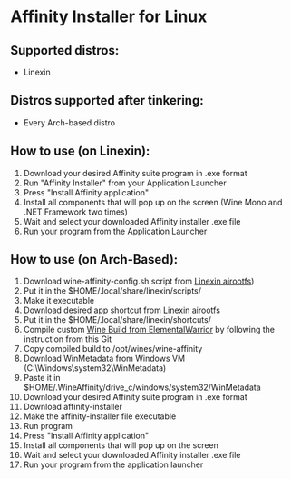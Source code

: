 # Affinity Installer for Linux 

## Supported distros:
- Linexin

## Distros supported after tinkering:
- Every Arch-based distro

## How to use (on Linexin):
1. Download your desired Affinity suite program in .exe format
4. Run "Affinity Installer" from your Application Launcher
5. Press "Install Affinity application"
6. Install all components that will pop up on the screen (Wine Mono and .NET Framework two times)
7. Wait and select your downloaded Affinity installer .exe file
8. Run your program from the Application Launcher


## How to use (on Arch-Based):
1. Download wine-affinity-config.sh script from [Linexin airootfs](https://github.com/Petexy/Linexin/blob/main/airootfs/etc/skel/.local/share/linexin/scripts/wine-affinity-config.sh))
2. Put it in the $HOME/.local/share/linexin/scripts/
3. Make it executable
4. Download desired app shortcut from [Linexin airootfs](https://github.com/Petexy/Linexin/tree/main/airootfs/etc/skel/.local/share/linexin/shortcuts)
5. Put it in the $HOME/.local/share/linexin/shortcuts/
6. Compile custom [Wine Build from ElementalWarrior](https://github.com/daniel080400/AffinityLinuxTut/tree/main?tab=readme-ov-file) by following the instruction from this Git
7. Copy compiled build to /opt/wines/wine-affinity
8. Download WinMetadata from Windows VM (C:\Windows\system32\WinMetadata)
9. Paste it in $HOME/.WineAffinity/drive_c/windows/system32/WinMetadata
10. Download your desired Affinity suite program in .exe format
11. Download affinity-installer
12. Make the affinity-installer file executable
13. Run program
14. Press "Install Affinity application"
15. Install all components that will pop up on the screen 
16. Wait and select your downloaded Affinity installer .exe file
17. Run your program from the application launcher
